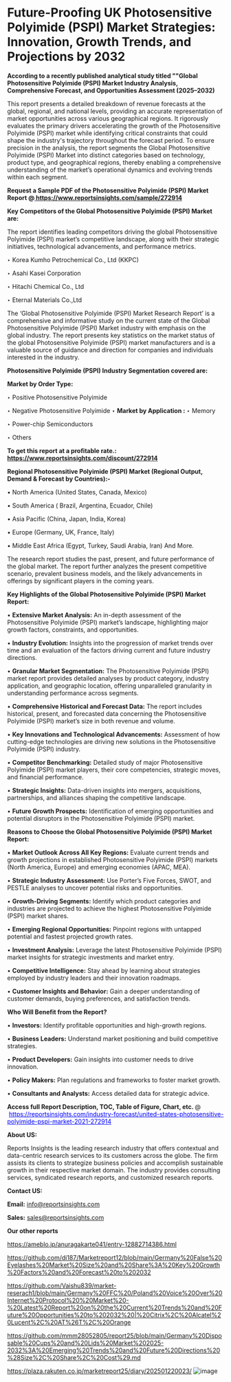 # Future-Proofing UK Photosensitive Polyimide (PSPI) Market Strategies: Innovation, Growth Trends, and Projections by 2032

<strong>According to a recently published analytical study titled ""Global Photosensitive Polyimide (PSPI) Market Industry Analysis, Comprehensive Forecast, and Opportunities Assessment (2025–2032)</strong>

This report presents a detailed breakdown of revenue forecasts at the global, regional, and national levels, providing an accurate representation of market opportunities across various geographical regions. It rigorously evaluates the primary drivers accelerating the growth of the Photosensitive Polyimide (PSPI) market while identifying critical constraints that could shape the industry's trajectory throughout the forecast period. To ensure precision in the analysis, the report segments the Global Photosensitive Polyimide (PSPI) Market into distinct categories based on technology, product type, and geographical regions, thereby enabling a comprehensive understanding of the market’s operational dynamics and evolving trends within each segment.

<strong>Request a Sample PDF of the Photosensitive Polyimide (PSPI) Market Report </strong><strong>@<a href=https://www.reportsinsights.com/sample/272914 style=color:#0000ff;> https://www.reportsinsights.com/sample/272914</a></strong></font>

<strong>Key Competitors of the Global Photosensitive Polyimide (PSPI) Market are:</strong>

The report identifies leading competitors driving the global Photosensitive Polyimide (PSPI) market’s competitive landscape, along with their strategic initiatives, technological advancements, and performance metrics.

‣ Korea Kumho Petrochemical Co., Ltd (KKPC)

‣ Asahi Kasei Corporation

‣ Hitachi Chemical Co., Ltd

‣ Eternal Materials Co.,Ltd

The ‘Global Photosensitive Polyimide (PSPI) Market Research Report’ is a comprehensive and informative study on the current state of the Global Photosensitive Polyimide (PSPI) Market industry with emphasis on the global industry. The report presents key statistics on the market status of the global Photosensitive Polyimide (PSPI) market manufacturers and is a valuable source of guidance and direction for companies and individuals interested in the industry.

<strong>Photosensitive Polyimide (PSPI) Industry Segmentation covered are:</strong>

<strong>Market by Order Type: </strong>

‣ Positive Photosensitive Polyimide

‣ Negative Photosensitive Polyimide
‣ 
<strong>Market by Application :</strong>
‣ Memory

‣ Power-chip Semiconductors

‣ Others

<strong>To get this report at a profitable rate.: <a href=https://www.reportsinsights.com/discount/272914 style=color:#0000ff;>https://www.reportsinsights.com/discount/272914</a></strong></font>

<strong>Regional Photosensitive Polyimide (PSPI) Market (Regional Output, Demand &amp; Forecast by Countries):-</strong>

• North America (United States, Canada, Mexico)

• South America ( Brazil, Argentina, Ecuador, Chile)

• Asia Pacific (China, Japan, India, Korea)

• Europe (Germany, UK, France, Italy)

• Middle East Africa (Egypt, Turkey, Saudi Arabia, Iran) And More.

The research report studies the past, present, and future performance of the global market. The report further analyzes the present competitive scenario, prevalent business models, and the likely advancements in offerings by significant players in the coming years.

<strong>Key Highlights of the Global Photosensitive Polyimide (PSPI) Market Report:</strong>

• <strong>Extensive Market Analysis:</strong> An in-depth assessment of the Photosensitive Polyimide (PSPI) market’s landscape, highlighting major growth factors, constraints, and opportunities.

• <strong>Industry Evolution:</strong> Insights into the progression of market trends over time and an evaluation of the factors driving current and future industry directions.

• <strong>Granular Market Segmentation:</strong> The Photosensitive Polyimide (PSPI) market report provides detailed analyses by product category, industry application, and geographic location, offering unparalleled granularity in understanding performance across segments.

• <strong>Comprehensive Historical and Forecast Data:</strong> The report includes historical, present, and forecasted data concerning the Photosensitive Polyimide (PSPI) market’s size in both revenue and volume.

• <strong>Key Innovations and Technological Advancements:</strong> Assessment of how cutting-edge technologies are driving new solutions in the Photosensitive Polyimide (PSPI) industry.

• <strong>Competitor Benchmarking:</strong> Detailed study of major Photosensitive Polyimide (PSPI) market players, their core competencies, strategic moves, and financial performance.

• <strong>Strategic Insights:</strong> Data-driven insights into mergers, acquisitions, partnerships, and alliances shaping the competitive landscape.

• <strong>Future Growth Prospects:</strong> Identification of emerging opportunities and potential disruptors in the Photosensitive Polyimide (PSPI) market.

<strong>Reasons to Choose the Global Photosensitive Polyimide (PSPI) Market Report:</strong>

• <strong>Market Outlook Across All Key Regions:</strong> Evaluate current trends and growth projections in established Photosensitive Polyimide (PSPI) markets (North America, Europe) and emerging economies (APAC, MEA).

• <strong>Strategic Industry Assessment:</strong> Use Porter’s Five Forces, SWOT, and PESTLE analyses to uncover potential risks and opportunities.

• <strong>Growth-Driving Segments:</strong> Identify which product categories and industries are projected to achieve the highest Photosensitive Polyimide (PSPI) market shares.

• <strong>Emerging Regional Opportunities:</strong> Pinpoint regions with untapped potential and fastest projected growth rates.

• <strong>Investment Analysis:</strong> Leverage the latest Photosensitive Polyimide (PSPI) market insights for strategic investments and market entry.

• <strong>Competitive Intelligence:</strong> Stay ahead by learning about strategies employed by industry leaders and their innovation roadmaps.

• <strong>Customer Insights and Behavior:</strong> Gain a deeper understanding of customer demands, buying preferences, and satisfaction trends.

<strong>Who Will Benefit from the Report?</strong>

• <strong>Investors:</strong> Identify profitable opportunities and high-growth regions.

• <strong>Business Leaders:</strong> Understand market positioning and build competitive strategies.

• <strong>Product Developers:</strong> Gain insights into customer needs to drive innovation.

• <strong>Policy Makers:</strong> Plan regulations and frameworks to foster market growth.

• <strong>Consultants and Analysts:</strong> Access detailed data for strategic advice.
</ul>
<strong>Access full Report Description, TOC, Table of Figure, Chart, etc. </strong>@  <a href=https://reportsinsights.com/industry-forecast/united-states-photosensitive-polyimide-pspi-market-2021-272914 style=color:#0000ff;>https://reportsinsights.com/industry-forecast/united-states-photosensitive-polyimide-pspi-market-2021-272914</a></font>

<strong><strong>About US</strong>:</strong>

Reports Insights is the leading research industry that offers contextual and data-centric research services to its customers across the globe. The firm assists its clients to strategize business policies and accomplish sustainable growth in their respective market domain. The industry provides consulting services, syndicated research reports, and customized research reports.

<strong>Contact US:</strong>

<p class=""""><b>Email:</b> <a href=mailto:info@reportsinsights.com>info@reportsinsights.com</a></p>
<p class=""""><b>Sales:</b> <a href=mailto:sales@reportsinsights.com>sales@reportsinsights.com</a></p>

<strong>Our other reports</strong>

<a href=https://ameblo.jp/anuragakarte041/entry-12882714386.html>https://ameblo.jp/anuragakarte041/entry-12882714386.html</a>

<a href=https://github.com/di187/Marketreport12/blob/main/Germany%20False%20Eyelashes%20Market%20Size%20and%20Share%3A%20Key%20Growth%20Factors%20and%20Forecast%20to%202032>https://github.com/di187/Marketreport12/blob/main/Germany%20False%20Eyelashes%20Market%20Size%20and%20Share%3A%20Key%20Growth%20Factors%20and%20Forecast%20to%202032</a>

<a href=https://github.com/Vaishu839/market-reserach1/blob/main/Germany%20FFC%20/Poland%20Voice%20Over%20Internet%20Protocol%20%20Market%20-%20Latest%20Report%20on%20the%20Current%20Trends%20and%20Future%20Opportunities%20to%202032%20|%20Citrix%2C%20Alcatel%20Lucent%2C%20AT%26T%2C%20Orange>https://github.com/Vaishu839/market-reserach1/blob/main/Germany%20FFC%20/Poland%20Voice%20Over%20Internet%20Protocol%20%20Market%20-%20Latest%20Report%20on%20the%20Current%20Trends%20and%20Future%20Opportunities%20to%202032%20|%20Citrix%2C%20Alcatel%20Lucent%2C%20AT%26T%2C%20Orange</a>

<a href=https://github.com/mmm28052805/report25/blob/main/Germany%20Disposable%20Cups%20and%20Lids%20Market%202025-2032%3A%20Emerging%20Trends%20and%20Future%20Directions%20%28Size%2C%20Share%2C%20Cost%29.md>https://github.com/mmm28052805/report25/blob/main/Germany%20Disposable%20Cups%20and%20Lids%20Market%202025-2032%3A%20Emerging%20Trends%20and%20Future%20Directions%20%28Size%2C%20Share%2C%20Cost%29.md</a>

<a href=https://plaza.rakuten.co.jp/marketreport25/diary/202501220023/>https://plaza.rakuten.co.jp/marketreport25/diary/202501220023/</a>
![image](https://github.com/user-attachments/assets/a1b050db-f863-4a93-b19f-cdcdad52ffd4)
